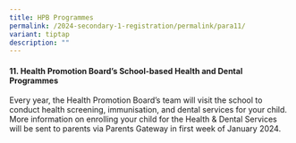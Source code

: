```yaml
---
title: HPB Programmes
permalink: /2024-secondary-1-registration/permalink/para11/
variant: tiptap
description: ""
---
```

<h4>11. Health Promotion Board’s School-based Health and Dental Programmes</h4><p>Every year, the Health Promotion Board’s team will visit the school to conduct health screening, immunisation, and dental services for your child. More information on enrolling your child for the Health &amp; Dental Services will be sent to parents via Parents Gateway in first week of January 2024.</p>